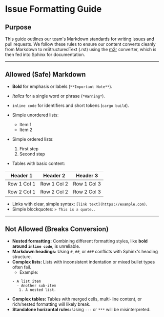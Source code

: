 # Issue Formatting Guide

## Purpose
This guide outlines our team's Markdown standards for writing issues and pull requests. We follow these rules to ensure our content converts cleanly from Markdown to reStructuredText (.rst) using the [m2r](https://pypi.org/project/m2r/) converter, which is then fed into Sphinx for documentation.

---

## Allowed (Safe) Markdown
- **Bold** for emphasis or labels (`**Important Note**`).
- *Italics* for a single word or phrase (`*Warning*`).
- `inline code` for identifiers and short tokens (`cargo build`).
- Simple unordered lists:
    - Item 1
    - Item 2
- Simple ordered lists:
    1. First step
    2. Second step


- Tables with basic content:

| Header 1 | Header 2 | Header 3 |
|----------|----------|----------|
| Row 1 Col 1 | Row 1 Col 2 | Row 1 Col 3 |
| Row 2 Col 1 | Row 2 Col 2 | Row 2 Col 3 |

- Links with clear, simple syntax: `[link text](https://example.com)`.
- Simple blockquotes: `> This is a quote.`.

---
## Not Allowed (Breaks Conversion)
- **Nested formatting:** Combining different formatting styles, like **bold around `inline code`**, is unreliable.
- **Markdown headings:** Using `#`, `##`, or `###` conflicts with Sphinx's heading structure.
- **Complex lists:** Lists with inconsistent indentation or mixed bullet types often fail.
    - Example:
    ```
    - A list item
      - Another sub-item
       1. A nested list.
    ```
- **Complex tables:** Tables with merged cells, multi-line content, or rich/nested formatting will likely break.
- **Standalone horizontal rules:** Using `---` or `***` will be misinterpreted.
